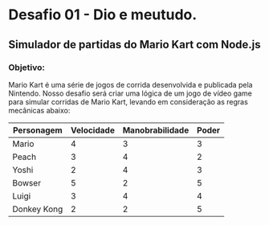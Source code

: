 # Desafio 01 - Dio e meutudo.

## Simulador de partidas do Mario Kart com Node.js

### Objetivo:
Mario Kart é uma série de jogos de corrida desenvolvida e publicada pela Nintendo. Nosso desafio será criar uma lógica de um jogo de vídeo game para simular corridas de Mario Kart, levando em consideração as regras mecânicas abaixo:

| Personagem | Velocidade | Manobrabilidade | Poder |
| ---------- | ---------- | --------------- | ------ |
| Mario | 4 | 3 | 3 |
| Peach | 3 | 4 | 2 |
| Yoshi | 2 | 4 | 3 |
| Bowser | 5 | 2 | 5 |
| Luigi | 3 | 4 | 4 |
| Donkey Kong | 2 | 2 | 5 |